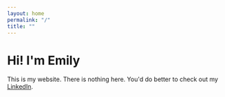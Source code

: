 ```yaml
---
layout: home
permalink: "/"
title: ""
---
```

# Hi! I'm Emily <i class="twa twa-transgender-flag"></i>
This is my website. There is nothing here. You'd do better to check out my [LinkedIn](https://www.linkedin.com/in/emilyemclean/).
